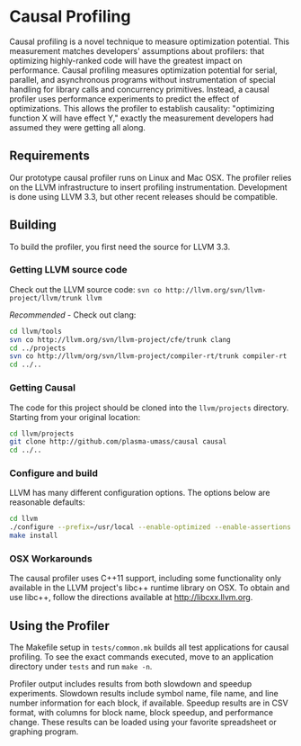 # Causal Profiling
Causal profiling is a novel technique to measure optimization potential.
This measurement matches developers' assumptions about profilers: that
optimizing highly-ranked code will have the greatest impact on 
performance. Causal profiling measures optimization potential for serial, 
parallel, and asynchronous programs without instrumentation of special 
handling for library calls and concurrency primitives. Instead, a causal
profiler uses performance experiments to predict the effect of
optimizations. This allows the profiler to establish causality: 
"optimizing function X will have effect Y," exactly the measurement 
developers had assumed they were getting all along.

## Requirements
Our prototype causal profiler runs on Linux and Mac OSX. The profiler
relies on the LLVM infrastructure to insert profiling instrumentation.
Development is done using LLVM 3.3, but other recent releases should be
compatible.

## Building
To build the profiler, you first need the source for LLVM 3.3.

### Getting LLVM source code
Check out the LLVM source code:
```svn co http://llvm.org/svn/llvm-project/llvm/trunk llvm```

*Recommended* - Check out clang:
```bash
cd llvm/tools
svn co http://llvm.org/svn/llvm-project/cfe/trunk clang
cd ../projects
svn co http://llvm/org/svn/llvm-project/compiler-rt/trunk compiler-rt
cd ../..
```

### Getting Causal
The code for this project should be cloned into the `llvm/projects`
directory. Starting from your original location:
```bash
cd llvm/projects
git clone http://github.com/plasma-umass/causal causal
cd ../..
```

### Configure and build
LLVM has many different configuration options. The options below are 
reasonable defaults:
```bash
cd llvm
./configure --prefix=/usr/local --enable-optimized --enable-assertions --enable-shared
make install
```

### OSX Workarounds
The causal profiler uses C++11 support, including some functionality
only available in the LLVM project's libc++ runtime library on OSX. To obtain
and use libc++, follow the directions available at http://libcxx.llvm.org.

## Using the Profiler
The Makefile setup in `tests/common.mk` builds all test applications for
causal profiling. To see the exact commands executed, move to an application
directory under `tests` and run `make -n`.

Profiler output includes results from both slowdown and speedup experiments.
Slowdown results include symbol name, file name, and line number information
for each block, if available. Speedup results are in CSV format, with columns
for block name, block speedup, and performance change. These results can be
loaded using your favorite spreadsheet or graphing program.
